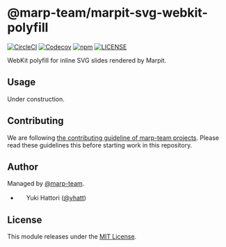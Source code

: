 # @marp-team/marpit-svg-webkit-polyfill

[![CircleCI](https://img.shields.io/circleci/project/github/marp-team/marpit-svg-webkit-polyfill/master.svg?style=flat-square)](https://circleci.com/gh/marp-team/marpit-svg-webkit-polyfill/)
[![Codecov](https://img.shields.io/codecov/c/github/marp-team/marpit-svg-webkit-polyfill/master.svg?style=flat-square)](https://codecov.io/gh/marp-team/marpit-svg-webkit-polyfill)
[![npm](https://img.shields.io/npm/v/@marp-team/marpit-svg-webkit-polyfill.svg?style=flat-square)](https://www.npmjs.com/package/@marp-team/marpit-svg-webkit-polyfill)
[![LICENSE](https://img.shields.io/github/license/marp-team/marpit-svg-webkit-polyfill.svg?style=flat-square)](./LICENSE)

WebKit polyfill for inline SVG slides rendered by Marpit.

## Usage

Under construction.

## Contributing

We are following [the contributing guideline of marp-team projects](https://github.com/marp-team/marp/blob/master/.github/CONTRIBUTING.md). Please read these guidelines this before starting work in this repository.

## Author

Managed by [@marp-team](https://github.com/marp-team).

- <img src="https://github.com/yhatt.png" width="16" height="16"/> Yuki Hattori ([@yhatt](https://github.com/yhatt))

## License

This module releases under the [MIT License](LICENSE).

